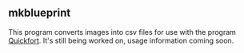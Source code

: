 ## mkblueprint

This program converts images into csv files for use with the program [Quickfort](https://github.com/joelpt/quickfort). It's still being worked on, usage information coming soon.